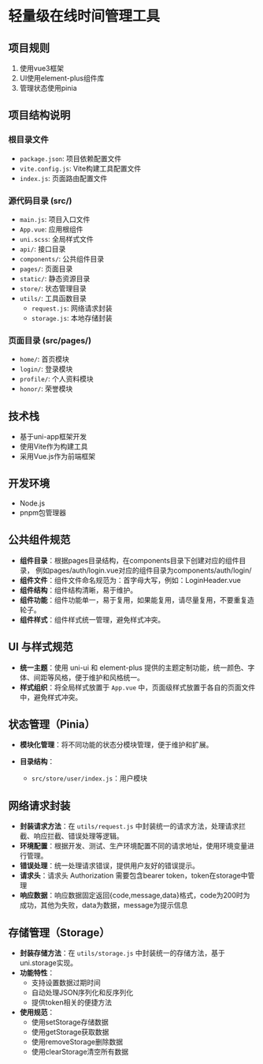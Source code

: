 # 轻量级在线时间管理工具


## 项目规则
1. 使用vue3框架
2. UI使用element-plus组件库
3. 管理状态使用pinia

## 项目结构说明

### 根目录文件
- `package.json`: 项目依赖配置文件
- `vite.config.js`: Vite构建工具配置文件
- `index.js`: 页面路由配置文件

### 源代码目录 (src/)
- `main.js`: 项目入口文件
- `App.vue`: 应用根组件
- `uni.scss`: 全局样式文件
- `api/`: 接口目录
- `components/`: 公共组件目录
- `pages/`: 页面目录
- `static/`: 静态资源目录
- `store/`: 状态管理目录
- `utils/`: 工具函数目录
  - `request.js`: 网络请求封装
  - `storage.js`: 本地存储封装


### 页面目录 (src/pages/)
- `home/`: 首页模块
- `login/`: 登录模块
- `profile/`: 个人资料模块
- `honor/`: 荣誉模块

## 技术栈
- 基于uni-app框架开发
- 使用Vite作为构建工具
- 采用Vue.js作为前端框架

## 开发环境
- Node.js
- pnpm包管理器


## 公共组件规范

* **组件目录**：根据pages目录结构，在components目录下创建对应的组件目录， 例如pages/auth/login.vue对应的组件目录为components/auth/login/
* **组件文件**：组件文件命名规范为：首字母大写，例如：LoginHeader.vue
* **组件结构**：组件结构清晰，易于维护。
* **组件功能**：组件功能单一，易于复用，如果能复用，请尽量复用，不要重复造轮子。
* **组件样式**：组件样式统一管理，避免样式冲突。


## UI 与样式规范

* **统一主题**：使用 uni-ui 和 element-plus 提供的主题定制功能，统一颜色、字体、间距等风格，便于维护和风格统一。
* **样式组织**：将全局样式放置于 `App.vue` 中，页面级样式放置于各自的页面文件中，避免样式冲突。


## 状态管理（Pinia）

* **模块化管理**：将不同功能的状态分模块管理，便于维护和扩展。

* **目录结构**：
  * `src/store/user/index.js`：用户模块
  

## 网络请求封装

* **封装请求方法**：在 `utils/request.js` 中封装统一的请求方法，处理请求拦截、响应拦截、错误处理等逻辑。
* **环境配置**：根据开发、测试、生产环境配置不同的请求地址，使用环境变量进行管理。
* **错误处理**：统一处理请求错误，提供用户友好的错误提示。
* **请求头**：请求头 Authorization 需要包含bearer token，token在storage中管理
* **响应数据**：响应数据固定返回{code,message,data}格式，code为200时为成功，其他为失败，data为数据，message为提示信息

## 存储管理（Storage）

* **封装存储方法**：在 `utils/storage.js` 中封装统一的存储方法，基于uni.storage实现。
* **功能特性**：
  * 支持设置数据过期时间
  * 自动处理JSON序列化和反序列化
  * 提供token相关的便捷方法
* **使用规范**：
  * 使用setStorage存储数据
  * 使用getStorage获取数据
  * 使用removeStorage删除数据
  * 使用clearStorage清空所有数据
